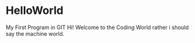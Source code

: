 # HelloWorld
My First Program in GIT
Hi!
Welcome to the Coding World rather i should say the machine world.
